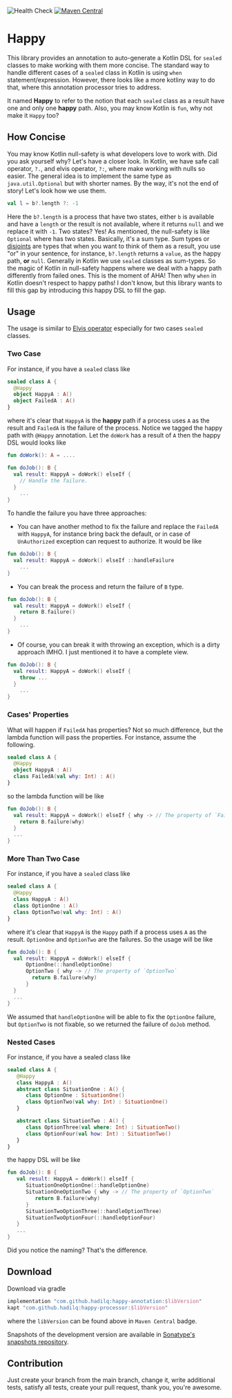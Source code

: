 ![Health Check](https://github.com/hadilq/happy/workflows/Health%20Check/badge.svg?branch=main)
[![Maven Central](https://maven-badges.herokuapp.com/maven-central/com.github.hadilq/happy/badge.svg)](https://maven-badges.herokuapp.com/maven-central/com.github.hadilq/happy)

# Happy

This library provides an annotation to auto-generate a Kotlin DSL for `sealed` classes to make
working with them more concise.
The standard way to handle different cases of a `sealed` class in Kotlin is using `when` statement/expression.
However, there looks like a more kotliny way to do that, where this annotation processor tries to address.

It named **Happy** to refer to the notion that each `sealed` class as a result have one and only one **happy** path.
Also, you may know Kotlin is `fun`, why not make it `Happy` too?


## How Concise

You may know Kotlin null-safety is what developers love to work with. Did you ask yourself why?
Let's have a closer look. In Kotlin, we have safe call operator, `?.`, and elvis operator, `?:`,
where make working with nulls so easier. The general idea is to implement the same type as
`java.util.Optional` but with shorter names. By the way, it's not the end of story!
Let's look how we use them.
```kotlin
val l = b?.length ?: -1
```
Here the `b?.length` is a process that have two states, either `b` is available and have a `length`
or the result is not available, where it returns `null` and we replace it with `-1`.
Two states? Yes! As mentioned, the null-safety is like `Optional` where has two states.
Basically, it's a sum type.
Sum types or [disjoints](https://en.wikipedia.org/wiki/Coproduct) are types that when you want to think
of them as a result, you use "or" in your sentence, for instance, `b?.length` returns a `value`, as the happy path, **or** `null`.
Generally in Kotlin we use `sealed` classes as sum-types. So the magic of Kotlin in null-safety happens
where we deal with a happy path differently from failed ones. This is the moment of AHA!
Then why `when` in Kotlin doesn't respect to happy paths!
I don't know, but this library wants to fill this gap by introducing this happy DSL to fill the gap.

## Usage
The usage is similar to [Elvis operator](https://kotlinlang.org/docs/reference/null-safety.html#elvis-operator)
especially for two cases `sealed` classes.

### Two Case
For instance, if you have a `sealed` class like
```kotlin
sealed class A {
  @Happy
  object HappyA : A()
  object FailedA : A()
}
```
where it's clear that `HappyA` is the **happy** path if a process uses `A` as the result and `FailedA` is the
failure of the process. Notice we tagged the happy path with `@Happy` annotation.
Let the `doWork` has a result of `A` then the happy DSL would looks like
```kotlin
fun doWork(): A = ....

fun doJob(): B {
  val result: HappyA = doWork() elseIf {
    // Handle the failure.
  }
    ...
}
```
To handle the failure you have three approaches:
 - You can have another method to fix the failure and replace the `FailedA` with `HappyA`,
   for instance bring back the default, or in case of `UnAuthorized`
   exception can request to authorize. It would be like
```kotlin
fun doJob(): B {
  val result: HappyA = doWork() elseIf ::handleFailure
    ...
}
```
- You can break the process and return the failure of `B` type.
```kotlin
fun doJob(): B {
  val result: HappyA = doWork() elseIf {
    return B.failure()
  }
    ...
}
```
- Of course, you can break it with throwing an exception, which is a dirty approach IMHO.
I just mentioned it to have a complete view.
```kotlin
fun doJob(): B {
  val result: HappyA = doWork() elseIf {
    throw ...
  }
    ...
}
```

### Cases' Properties
What will happen if `FailedA` has properties? Not so much difference, but the
lambda function will pass the properties. For instance, assume the following.
```kotlin
sealed class A {
  @Happy
  object HappyA : A()
  class FailedA(val why: Int) : A()
}
```
so the lambda function will be like
```kotlin
fun doJob(): B {
  val result: HappyA = doWork() elseIf { why -> // The property of `FailedA`
    return B.failure(why)
  }
  ...
}
```


### More Than Two Case
For instance, if you have a `sealed` class like
```kotlin
sealed class A {
  @Happy
  class HappyA : A()
  class OptionOne : A()
  class OptionTwo(val why: Int) : A()
}
```
where it's clear that `HappyA` is the `Happy` path if a process uses `A` as the result.
`OptionOne` and `OptionTwo` are the failures.
So the usage will be like
```kotlin
fun doJob(): B {
  val result: HappyA = doWork() elseIf {
      OptionOne(::handleOptionOne)
      OptionTwo { why -> // The property of `OptionTwo`
        return B.failure(why)
      }
  }
  ...
}
```
We assumed that `handleOptionOne` will be able to fix the `OptionOne` failure, but
`OptionTwo` is not fixable, so we returned the failure of `doJob` method.

### Nested Cases
For instance, if you have a sealed class like
```kotlin
sealed class A {
   @Happy
   class HappyA : A()
   abstract class SituationOne : A() {
      class OptionOne : SituationOne()
      class OptionTwo(val why: Int) : SituationOne()
   }

   abstract class SituationTwo : A() {
      class OptionThree(val where: Int) : SituationTwo()
      class OptionFour(val how: Int) : SituationTwo()
   }
}
```
the happy DSL will be like
```kotlin
fun doJob(): B {
   val result: HappyA = doWork() elseIf {
      SituationOneOptionOne(::handleOptionOne)
      SituationOneOptionTwo { why -> // The property of `OptionTwo`
         return B.failure(why)
      }
      SituationTwoOptionThree(::handleOptionThree)
      SituationTwoOptionFour(::handleOptionFour)
   }
   ...
}
```
Did you notice the naming? That's the difference.

## Download

Download via gradle
```groovy
implementation "com.github.hadilq:happy-annotation:$libVersion"
kapt "com.github.hadilq:happy-processor:$libVersion"
```

where the `libVersion` can be found above in `Maven Central` badge.

Snapshots of the development version are available in [Sonatype's snapshots repository](https://oss.sonatype.org/content/repositories/snapshots).

## Contribution

Just create your branch from the main branch, change it, write additional tests, satisfy all tests,
create your pull request, thank you, you're awesome.
